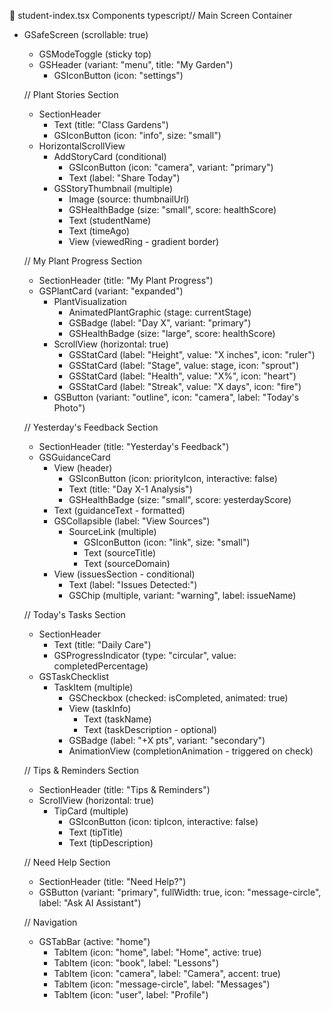 📱 student-index.tsx Components
typescript// Main Screen Container
- GSafeScreen (scrollable: true)
  - GSModeToggle (sticky top)
  - GSHeader (variant: "menu", title: "My Garden")
    - GSIconButton (icon: "settings")
  
  // Plant Stories Section
  - SectionHeader
    - Text (title: "Class Gardens")
    - GSIconButton (icon: "info", size: "small")
  - HorizontalScrollView
    - AddStoryCard (conditional)
      - GSIconButton (icon: "camera", variant: "primary")
      - Text (label: "Share Today")
    - GSStoryThumbnail (multiple)
      - Image (source: thumbnailUrl)
      - GSHealthBadge (size: "small", score: healthScore)
      - Text (studentName)
      - Text (timeAgo)
      - View (viewedRing - gradient border)
  
  // My Plant Progress Section
  - SectionHeader (title: "My Plant Progress")
  - GSPlantCard (variant: "expanded")
    - PlantVisualization
      - AnimatedPlantGraphic (stage: currentStage)
      - GSBadge (label: "Day X", variant: "primary")
      - GSHealthBadge (size: "large", score: healthScore)
    - ScrollView (horizontal: true)
      - GSStatCard (label: "Height", value: "X inches", icon: "ruler")
      - GSStatCard (label: "Stage", value: stage, icon: "sprout")
      - GSStatCard (label: "Health", value: "X%", icon: "heart")
      - GSStatCard (label: "Streak", value: "X days", icon: "fire")
    - GSButton (variant: "outline", icon: "camera", label: "Today's Photo")
  
  // Yesterday's Feedback Section
  - SectionHeader (title: "Yesterday's Feedback")
  - GSGuidanceCard
    - View (header)
      - GSIconButton (icon: priorityIcon, interactive: false)
      - Text (title: "Day X-1 Analysis")
      - GSHealthBadge (size: "small", score: yesterdayScore)
    - Text (guidanceText - formatted)
    - GSCollapsible (label: "View Sources")
      - SourceLink (multiple)
        - GSIconButton (icon: "link", size: "small")
        - Text (sourceTitle)
        - Text (sourceDomain)
    - View (issuesSection - conditional)
      - Text (label: "Issues Detected:")
      - GSChip (multiple, variant: "warning", label: issueName)
  
  // Today's Tasks Section
  - SectionHeader
    - Text (title: "Daily Care")
    - GSProgressIndicator (type: "circular", value: completedPercentage)
  - GSTaskChecklist
    - TaskItem (multiple)
      - GSCheckbox (checked: isCompleted, animated: true)
      - View (taskInfo)
        - Text (taskName)
        - Text (taskDescription - optional)
      - GSBadge (label: "+X pts", variant: "secondary")
      - AnimationView (completionAnimation - triggered on check)
  
  // Tips & Reminders Section
  - SectionHeader (title: "Tips & Reminders")
  - ScrollView (horizontal: true)
    - TipCard (multiple)
      - GSIconButton (icon: tipIcon, interactive: false)
      - Text (tipTitle)
      - Text (tipDescription)
  
  // Need Help Section
  - SectionHeader (title: "Need Help?")
  - GSButton (variant: "primary", fullWidth: true, icon: "message-circle", label: "Ask AI Assistant")
  
  // Navigation
  - GSTabBar (active: "home")
    - TabItem (icon: "home", label: "Home", active: true)
    - TabItem (icon: "book", label: "Lessons")
    - TabItem (icon: "camera", label: "Camera", accent: true)
    - TabItem (icon: "message-circle", label: "Messages")
    - TabItem (icon: "user", label: "Profile")